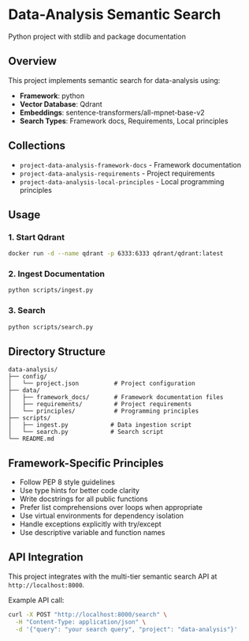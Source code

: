 # Data-Analysis Semantic Search

Python project with stdlib and package documentation

## Overview

This project implements semantic search for data-analysis using:
- **Framework**: python
- **Vector Database**: Qdrant
- **Embeddings**: sentence-transformers/all-mpnet-base-v2
- **Search Types**: Framework docs, Requirements, Local principles

## Collections

- `project-data-analysis-framework-docs` - Framework documentation
- `project-data-analysis-requirements` - Project requirements  
- `project-data-analysis-local-principles` - Local programming principles

## Usage

### 1. Start Qdrant
```bash
docker run -d --name qdrant -p 6333:6333 qdrant/qdrant:latest
```

### 2. Ingest Documentation
```bash
python scripts/ingest.py
```

### 3. Search
```bash
python scripts/search.py
```

## Directory Structure

```
data-analysis/
├── config/
│   └── project.json          # Project configuration
├── data/
│   ├── framework_docs/       # Framework documentation files
│   ├── requirements/         # Project requirements
│   └── principles/           # Programming principles
├── scripts/
│   ├── ingest.py            # Data ingestion script
│   └── search.py            # Search script
└── README.md
```

## Framework-Specific Principles

- Follow PEP 8 style guidelines
- Use type hints for better code clarity
- Write docstrings for all public functions
- Prefer list comprehensions over loops when appropriate
- Use virtual environments for dependency isolation
- Handle exceptions explicitly with try/except
- Use descriptive variable and function names

## API Integration

This project integrates with the multi-tier semantic search API at `http://localhost:8000`.

Example API call:
```bash
curl -X POST "http://localhost:8000/search" \
  -H "Content-Type: application/json" \
  -d '{"query": "your search query", "project": "data-analysis"}'
```
